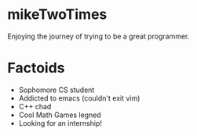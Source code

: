 # mikeTwoTimes

Enjoying the journey of trying to be a great programmer.

# Factoids

- Sophomore CS student
- Addicted to emacs (couldn't exit vim)
- C++ chad
- Cool Math Games legned
- Looking for an internship!
